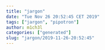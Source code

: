 ```yaml
---
title: "jargon"
date: "Tue Nov 26 20:52:45 CET 2019"
tags: ["jargon", "pipotron"]
author: m1ch3l
categories: ["generated"]
slug: "jargon/2019-11-26-20:52:45"
---
```



